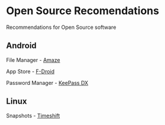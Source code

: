 # Open Source Recomendations
Recommendations for Open Source software 

## Android

File Manager - [Amaze](https://github.com/TeamAmaze/AmazeFileManager)

App Store - [F-Droid](https://f-droid.org/en/)

Password Manager - [KeePass DX](https://github.com/Kunzisoft/KeePassDX)

## Linux

Snapshots - [Timeshift](https://github.com/teejee2008/timeshift)
